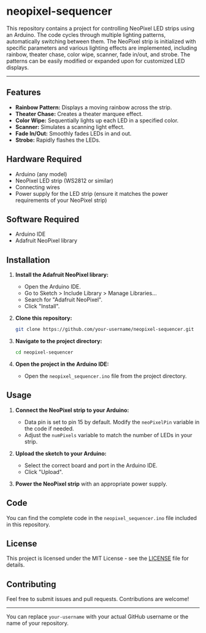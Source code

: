 # neopixel-sequencer
This repository contains a project for controlling NeoPixel LED strips using an Arduino. The code cycles through multiple lighting patterns, automatically switching between them. The NeoPixel strip is initialized with specific parameters and various lighting effects are implemented, including rainbow, theater chase, color wipe, scanner, fade in/out, and strobe. The patterns can be easily modified or expanded upon for customized LED displays.


---

## Features

- **Rainbow Pattern:** Displays a moving rainbow across the strip.
- **Theater Chase:** Creates a theater marquee effect.
- **Color Wipe:** Sequentially lights up each LED in a specified color.
- **Scanner:** Simulates a scanning light effect.
- **Fade In/Out:** Smoothly fades LEDs in and out.
- **Strobe:** Rapidly flashes the LEDs.

## Hardware Required

- Arduino (any model)
- NeoPixel LED strip (WS2812 or similar)
- Connecting wires
- Power supply for the LED strip (ensure it matches the power requirements of your NeoPixel strip)

## Software Required

- Arduino IDE
- Adafruit NeoPixel library

## Installation

1. **Install the Adafruit NeoPixel library:**
   - Open the Arduino IDE.
   - Go to Sketch > Include Library > Manage Libraries...
   - Search for "Adafruit NeoPixel".
   - Click "Install".

2. **Clone this repository:**
   ```bash
   git clone https://github.com/your-username/neopixel-sequencer.git
   ```

3. **Navigate to the project directory:**
   ```bash
   cd neopixel-sequencer
   ```

4. **Open the project in the Arduino IDE:**
   - Open the `neopixel_sequencer.ino` file from the project directory.

## Usage

1. **Connect the NeoPixel strip to your Arduino:**
   - Data pin is set to pin 15 by default. Modify the `neoPixelPin` variable in the code if needed.
   - Adjust the `numPixels` variable to match the number of LEDs in your strip.

2. **Upload the sketch to your Arduino:**
   - Select the correct board and port in the Arduino IDE.
   - Click "Upload".

3. **Power the NeoPixel strip** with an appropriate power supply.

## Code

You can find the complete code in the `neopixel_sequencer.ino` file included in this repository.

## License

This project is licensed under the MIT License - see the [LICENSE](LICENSE) file for details.

## Contributing

Feel free to submit issues and pull requests. Contributions are welcome!

---

You can replace `your-username` with your actual GitHub username or the name of your repository.
